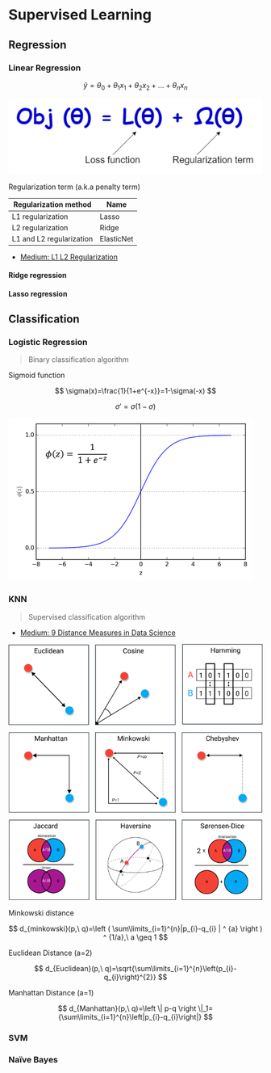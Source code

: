 # Supervised Learning

Regression
---

### Linear Regression

$$
{\hat{y}=\theta_{0}+\theta_{1}x_{1}}+{\theta_{2}x_{2}}+\dots+{\theta_{n}x_{n}}
$$

![linear-regression](../imgs/linear-regression.png)

Regularization term (a.k.a penalty term)

| Regularization method    | Name       |
| ------------------------ | ---------- |
| L1 regularization        | Lasso      |
| L2 regularization        | Ridge      |
| L1 and L2 regularization | ElasticNet |

- [Medium: L1 L2 Regularization](https://medium.datadriveninvestor.com/l1-l2-regularization-7f1b4fe948f2)

#### Ridge regression

#### Lasso regression

Classification
---

### Logistic Regression

> Binary classification algorithm

Sigmoid function

$$
\sigma(x)=\frac{1}{1+e^{-x}}=1-\sigma(-x)
$$

$$
{\sigma}'=\sigma(1-\sigma )
$$

![sigmoid](../imgs/sigmoid.png)

### KNN

> Supervised classification algorithm

- [Medium: 9 Distance Measures in Data Science](https://towardsdatascience.com/9-distance-measures-in-data-science-918109d069fa)

![distances](../imgs/distances.png)

Minkowski distance

$$
d_{minkowski}(p,\ q)=\left ( \sum\limits_{i=1}^{n}|p_{i}-q_{i} | ^ {a} \right ) ^ {1/a},\ a \geq 1
$$

Euclidean Distance (a=2)

$$
d_{Euclidean}(p,\ q)=\sqrt{\sum\limits_{i=1}^{n}\left(p_{i}-q_{i}\right)^{2}}
$$

Manhattan Distance (a=1)

$$
d_{Manhattan}(p,\ q)=\left \| p-q \right \|_1={\sum\limits_{i=1}^{n}\left|p_{i}-q_{i}\right|}
$$

### SVM

### Naïve Bayes